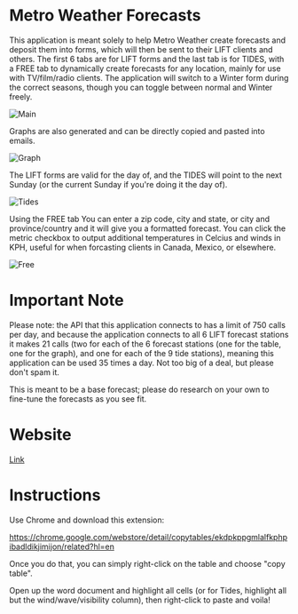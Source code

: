 # Metro Weather Forecasts

This application is meant solely to help Metro Weather create forecasts and deposit them into forms, which will then be sent to their LIFT clients and others. The first 6 tabs are for LIFT forms and the last tab is for TIDES, with a FREE tab to dynamically create forecasts for any location, mainly for use with TV/film/radio clients. The application will switch to a Winter form during the correct seasons, though you can toggle between normal and Winter freely.

![Main](https://imgur.com/hEMyY77.png)

Graphs are also generated and can be directly copied and pasted into emails.

![Graph](https://imgur.com/bFHtHhZ.png)

The LIFT forms are valid for the day of, and the TIDES will point to the next Sunday (or the current Sunday if you're doing it the day of).

![Tides](https://imgur.com/PZCV9I5.png)

Using the FREE tab You can enter a zip code, city and state, or city and province/country and it will give you a formatted forecast. You can click the metric checkbox to output additional temperatures in Celcius and winds in KPH, useful for when forcasting clients in Canada, Mexico, or elsewhere.

![Free](https://imgur.com/9BeQJx9.png)

# Important Note

Please note: the API that this application connects to has a limit of 750 calls per day, and because the application connects to all 6 LIFT forecast stations it makes 21 calls (two for each of the 6 forecast stations (one for the table, one for the graph), and one for each of the 9 tide stations), meaning this application can be used 35 times a day. Not too big of a deal, but please don't spam it.

This is meant to be a base forecast; please do research on your own to fine-tune the forecasts as you see fit.

# Website

[Link](https://metroweatherforms.herokuapp.com/)

# Instructions

Use Chrome and download this extension:

https://chrome.google.com/webstore/detail/copytables/ekdpkppgmlalfkphpibadldikjimijon/related?hl=en

Once you do that, you can simply right-click on the table and choose "copy table".

Open up the word document and highlight all cells (or for Tides, highlight all but the wind/wave/visibility column), then right-click to paste and voila!
